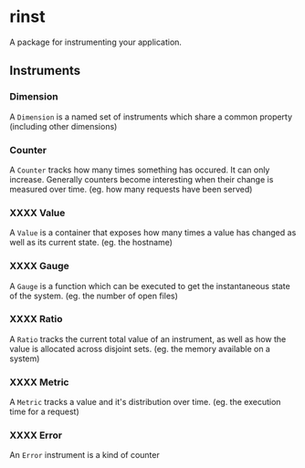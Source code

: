 # rinst
A package for instrumenting your application.


## Instruments
### Dimension
A `Dimension` is a named set of instruments which share a common property (including other dimensions)

### Counter
A `Counter` tracks how many times something has occured. It can only increase. Generally counters become interesting when their change is measured over time. (eg. how many requests have been served)

### XXXX Value
A `Value` is a container that exposes how many times a value has changed as well as its current state. (eg. the hostname)

### XXXX Gauge
A `Gauge` is a function which can be executed to get the instantaneous state of the system. (eg. the number of open files)

### XXXX Ratio
A `Ratio` tracks the current total value of an instrument, as well as how the value is allocated across disjoint sets. (eg. the memory available on a system)

### XXXX Metric
A `Metric` tracks a value and it's distribution over time. (eg. the execution time for a request)

### XXXX Error
An `Error` instrument is a kind of counter